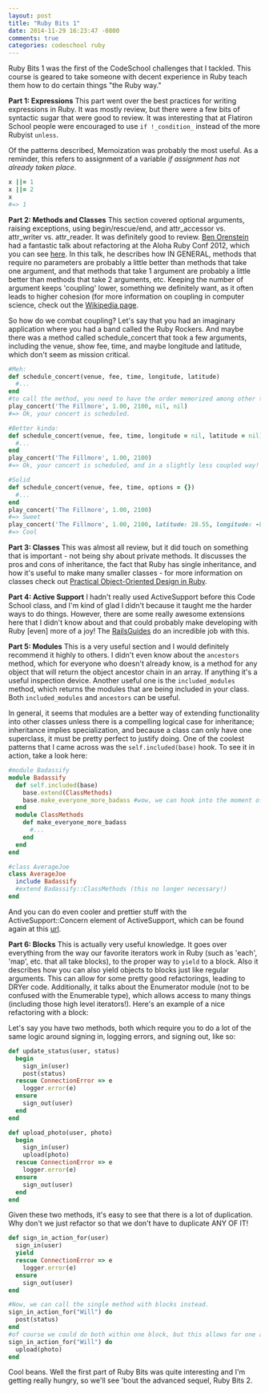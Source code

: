 ```yaml
---
layout: post
title: "Ruby Bits 1"
date: 2014-11-29 16:23:47 -0800
comments: true
categories: codeschool ruby
---
```

Ruby Bits 1 was the first of the CodeSchool challenges that I tackled. This course is geared to take someone with decent experience in Ruby teach them how to do certain things "the Ruby way." 

**Part 1: Expressions**
This part went over the best practices for writing expressions in Ruby. It was mostly review, but there were a few bits of syntactic sugar that were good to review. It was interesting that at Flatiron School people were encouraged to use `if !_condition_` instead of the more Rubyist `unless`. 

Of the patterns described, Memoization was probably the most useful. As a reminder, this refers to assignment of a variable _if assignment has not already taken place_. 

```ruby
x ||= 1
x ||= 2
x
#=> 1 
```

**Part 2: Methods and Classes**
This section covered optional arguments, raising exceptions, using begin/rescue/end, and attr_accessor vs. attr_writer vs. attr_reader. It was definitely good to review. [Ben Orenstein]('https://twitter.com/r00k') had a fantastic talk about refactoring at the Aloha Ruby Conf 2012, which you can see [here](https://www.youtube.com/watch?v=DC-pQPq0acs). In this talk, he describes how IN GENERAL, methods that require no parameters are probably a little better than methods that take one argument, and that methods that take 1 argument are probably a little better than methods that take 2 arguments, etc. Keeping the number of argument keeps 'coupling' lower, something we definitely want, as it often leads to higher cohesion (for more information on coupling in computer science, check out the [Wikipedia page](http://en.wikipedia.org/wiki/Coupling_%28computer_programming%29#Object-oriented_programming). 

So how do we combat coupling? Let's say that you had an imaginary application where you had a band called the Ruby Rockers. And maybe there was a method called schedule_concert that took a few arguments, including the venue, show fee, time, and maybe longitude and latitude, which don't seem as mission critical.

```ruby
#Meh:
def schedule_concert(venue, fee, time, longitude, latitude)
  #...
end
#to call the method, you need to have the order memorized among other things and it's definitely annoying. Let's say you didn't remember the longitude and latitude and didn't really care about it either:
play_concert('The Fillmore', 1.00, 2100, nil, nil)
#=> Ok, your concert is scheduled.

#Better kinda:
def schedule_concert(venue, fee, time, longitude = nil, latitude = nil)
  #...
end
play_concert('The Fillmore', 1.00, 2100)
#=> Ok, your concert is scheduled, and in a slightly less coupled way!

#Solid
def schedule_concert(venue, fee, time, options = {})
  #...
end
play_concert('The Fillmore', 1.00, 2100)
#=> Sweet
play_concert('The Fillmore', 1.00, 2100, latitude: 28.55, longitude: -81.33)
#=> Cool
```

**Part 3: Classes**
This was almost all review, but it did touch on something that is important - not being shy about private methods. It discusses the pros and cons of inheritance, the fact that Ruby has single inheritance, and how it's useful to make many smaller classes - for more information on classes check out [Practical Object-Oriented Design in Ruby](http://www.poodr.com/).


**Part 4: Active Support**
I hadn't really used ActiveSupport before this Code School class, and I'm kind of glad I didn't because it taught me the harder ways to do things. However, there are some really awesome extensions here that I didn't know about and that could probably make developing with Ruby [even] more of a joy! The [RailsGuides](http://guides.rubyonrails.org/active_support_core_extensions.html) do an incredible job with this.


**Part 5: Modules**
This is a very useful section and I would definitely recommend it highly to others. I didn't even know about the `ancestors` method, which for everyone who doesn't already know, is a method for any object that will return the object ancestor chain in an array. If anything it's a useful inspection device. Another useful one is the `included_modules` method, which returns the modules that are being included in your class. Both `included_modules` and `ancestors` can be useful.

In general, it seems that modules are a better way of extending functionality into other classes unless there is a compelling logical case for inheritance; inheritance implies specialization, and because a class can only have one superclass, it must be pretty perfect to justify doing. One of the coolest patterns that I came across was the `self.included(base)` hook. To see it in action, take a look here:

```ruby
#module Badassify
module Badassify
  def self.included(base)
    base.extend(ClassMethods)
    base.make_everyone_more_badass #wow, we can hook into the moment of extension and then do stuff
  end
  module ClassMethods
    def make_everyone_more_badass
      #...
    end
  end
end

#class AverageJoe
class AverageJoe
  include Badassify
  #extend Badassify::ClassMethods (this no longer necessary!)
end
``` 

And you can do even cooler and prettier stuff with the ActiveSupport::Concern element of ActiveSupport, which can be found again at this [url](http://guides.rubyonrails.org/active_support_core_extensions.html).

**Part 6: Blocks**
This is actually very useful knowledge. It goes over everything from the way our favorite iterators work in Ruby (such as 'each', 'map', etc. that all take blocks), to the proper way to `yield` to a block. Also it describes how you can also yield objects to blocks just like regular arguments. This can allow for some pretty good refactorings, leading to DRYer code. Additionally, it talks about the Enumerator module (not to be confused with the Enumerable type), which allows access to many things (including those high level iterators!). Here's an example of a nice refactoring with a block:

Let's say you have two methods, both which require you to do a lot of the same logic around signing in, logging errors, and signing out, like so:
```ruby
def update_status(user, status)
  begin
    sign_in(user)
    post(status)
  rescue ConnectionError => e
    logger.error(e)
  ensure
    sign_out(user)
  end
end

def upload_photo(user, photo)
  begin
    sign_in(user)
    upload(photo)
  rescue ConnectionError => e
    logger.error(e)
  ensure
    sign_out(user)
  end
end
``` 
Given these two methods, it's easy to see that there is a lot of duplication. Why don't we just refactor so that we don't have to duplicate ANY OF IT!
```ruby
def sign_in_action_for(user)
  sign_in(user)
  yield
  rescue ConnectionError => e
    logger.error(e)
  ensure
    sign_out(user)
end

#Now, we can call the single method with blocks instead.
sign_in_action_for("Will") do
  post(status)
end
#of course we could do both within one block, but this allows for one at a time as well.
sign_in_action_for("Will") do
  upload(photo)
end
```

Cool beans. Well the first part of Ruby Bits was quite interesting and I'm getting really hungry, so we'll see 'bout the advanced sequel, Ruby Bits 2.
